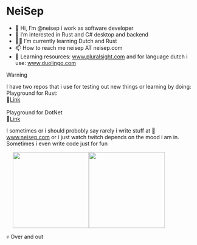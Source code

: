 # NeiSep

- 👋 Hi, I’m @neisep i work as software developer
- 👀 I’m interested in Rust and C# desktop and backend
- 👨‍🏫 I’m currently learning Dutch and Rust
- 📫 How to reach me neisep AT neisep.com
- 💽 Learning resources: www.pluralsight.com and for language dutch i use: www.duolingo.com

> [!WARNING]
> I have two repos that i use for testing out new things or learning by doing:<br>
> Playground for Rust:<br>
> 🧪[Link](https://github.com/neisep/rust-playground)<br>
> <br>
> Playground for DotNet<br>
> 🧪[Link](https://github.com/neisep/Labs)<br>


I sometimes or i should probobly say rarely i write stuff at :page_with_curl: www.neisep.com or i just watch twitch depends on the mood i am in.
Sometimes i even write code just for fun


<pre>
  <img height=200 align="center" src="https://github-readme-stats.vercel.app/api?username=neisep&theme=gruvbox" /><img height=200 align="center" src="https://github-readme-stats.vercel.app/api/top-langs?username=neisep&layout=compact&langs_count=8&card_width=320" />
</pre>


💀 Over and out
